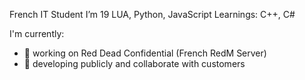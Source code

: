 French IT Student
I’m 19
LUA, Python, JavaScript
Learnings: C++, C#

I'm currently:
- 🌱 working on Red Dead Confidential (French RedM Server)
- 💞️ developing publicly and collaborate with customers
